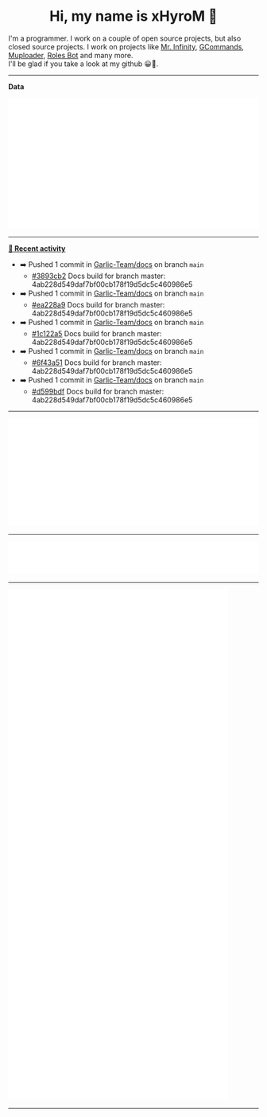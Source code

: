 <p align="center">
    <!-- <img src="https://avatars.githubusercontent.com/u/56601352" width="192" alt="hyro's pfp" /> -->
    <h1 align="center">Hi, my name is xHyroM 👋</h1>
</p>

I'm a programmer. I work on a couple of open source projects, but also closed source projects. I work on projects like [Mr. Infinity](https://discord.com/oauth2/authorize?client_id=720321585625694239&scope=bot%20applications.commands&permissions=8&redirect_uri=https://blobs.gq/imanager&prompt=consent&response_type=code), [GCommands](https://github.com/Garlic-Team/GCommands), [Muploader](https://github.com/xHyroM/Muploader), [Roles Bot](https://github.com/xHyroM/roles-bot) and many more.  
I'll be glad if you take a look at my github 😀👀.

___
**Data**

<img src="https://github.com/xHyroM/xHyroM/blob/master/.cache/base.svg">

___

**[📰 Recent activity](https://github.com/xHyroM)**
* ➡️ Pushed 1 commit in [Garlic-Team/docs](https://github.com/Garlic-Team/docs) on branch `main`
  * [#3893cb2](https://github.com/Garlic-Team/docs/commit/3893cb2) Docs build for branch master: 4ab228d549daf7bf00cb178f19d5dc5c460986e5
* ➡️ Pushed 1 commit in [Garlic-Team/docs](https://github.com/Garlic-Team/docs) on branch `main`
  * [#ea228a9](https://github.com/Garlic-Team/docs/commit/ea228a9) Docs build for branch master: 4ab228d549daf7bf00cb178f19d5dc5c460986e5
* ➡️ Pushed 1 commit in [Garlic-Team/docs](https://github.com/Garlic-Team/docs) on branch `main`
  * [#1c122a5](https://github.com/Garlic-Team/docs/commit/1c122a5) Docs build for branch master: 4ab228d549daf7bf00cb178f19d5dc5c460986e5
* ➡️ Pushed 1 commit in [Garlic-Team/docs](https://github.com/Garlic-Team/docs) on branch `main`
  * [#6f43a51](https://github.com/Garlic-Team/docs/commit/6f43a51) Docs build for branch master: 4ab228d549daf7bf00cb178f19d5dc5c460986e5
* ➡️ Pushed 1 commit in [Garlic-Team/docs](https://github.com/Garlic-Team/docs) on branch `main`
  * [#d599bdf](https://github.com/Garlic-Team/docs/commit/d599bdf) Docs build for branch master: 4ab228d549daf7bf00cb178f19d5dc5c460986e5


___

<img src="https://github.com/xHyroM/xHyroM/blob/master/.cache/isocalendar.svg">

___

<img src="https://github.com/xHyroM/xHyroM/blob/master/.cache/languages.svg">

___

<img src="https://github.com/xHyroM/xHyroM/blob/master/.cache/achievements.svg">

___
